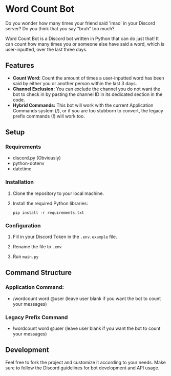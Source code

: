 # Word Count Bot
Do you wonder how many times your friend said 'lmao' in your Discord server?
Do you think that you say "bruh" too much?

Word Count Bot is a Discord bot written in Python that can do just that!
It can count how many times you or someone else have said a word, which is user-inputted, over the last three days.

## Features

- **Count Word:** Count the amount of times a user-inputted word has been said by either you or another person within the last 3 days.
- **Channel Exclusion:** You can exclude the channel you do not want the bot to check in by pasting the channel ID in its dedicated section in the code.
- **Hybrid Commands:** This bot will work with the current Application Commands system (/), or if you are too stubborn to convert, the legacy prefix commands (!) will work too.

## Setup

### Requirements

- discord.py (Obviously)
- python-dotenv
- datetime

### Installation

1. Clone the repository to your local machine.
   
2. Install the required Python libraries:

   ```
   pip install -r requirements.txt
   ```
   
### Configuration

1. Fill in your Discord Token in the `.env.example` file.

2. Rename the file to `.env`

3. Run `main.py`

## Command Structure

### Application Command:
- /wordcount word @user (leave user blank if you want the bot to count your messages)

### Legacy Prefix Command
- !wordcount word @user (leave user blank if you want the bot to count your messages)

## Development

Feel free to fork the project and customize it according to your needs. Make sure to follow the Discord guidelines for bot development and API usage.

